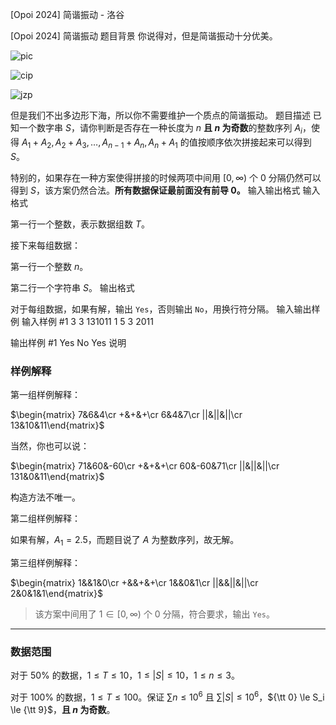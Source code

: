 



[Opoi 2024] 简谐振动 - 洛谷














[Opoi 2024] 简谐振动
题目背景
你说得对，但是简谐振动十分优美。

![pic](https://ts1.cn.mm.bing.net/th?id=OIP-C.uGsZxikgYriy7OYxJsbm0AHaD1&w=174&h=150&c=8&rs=1&qlt=90&o=6&pid=3.1&rm=2)

![cip](https://tse4-mm.cn.bing.net/th/id/OIP-C.yNecd9xmljOtND3V6b4gcAHaEW?w=278&h=180&c=7&r=0&o=5&pid=1.7)

![jzp](https://tse2-mm.cn.bing.net/th/id/OIP-C.GSxOJQ3KlXRC9V_y_crpigHaFj?w=230&h=180&c=7&r=0&o=5&pid=1.7)

但是我们不出多边形下海，所以你不需要维护一个质点的简谐振动。
题目描述
已知一个数字串 $S$，请你判断是否存在一种长度为 $n$ **且 $n$ 为奇数**的整数序列 $A_i$，使得 $A_1+A_2,A_2+A_3,\dots,A_{n-1}+A_n,A_n+A_1$ 的值按顺序依次拼接起来可以得到 $S$。

特别的，如果存在一种方案使得拼接的时候两项中间用 $[0,\infty)$ 个 $0$ 分隔仍然可以得到 $S$，该方案仍然合法。**所有数据保证最前面没有前导 $0$。**
输入输出格式
输入格式

第一行一个整数，表示数据组数 $T$。

接下来每组数据：

第一行一个整数 $n$。

第二行一个字符串 $S$。
输出格式

对于每组数据，如果有解，输出 `Yes`，否则输出 `No`，用换行符分隔。
输入输出样例
输入样例 #1
3
3
131011
1
5
3
2011

输出样例 #1
Yes
No
Yes
说明
### 样例解释
第一组样例解释：

$\begin{matrix}
7&6&4\cr
+&+&+\cr
6&4&7\cr
||&||&||\cr
13&10&11\end{matrix}$

当然，你也可以说：

$\begin{matrix}
71&60&-60\cr
+&+&+\cr
60&-60&71\cr
||&||&||\cr
131&0&11\end{matrix}$

构造方法不唯一。

第二组样例解释：

如果有解，$A_1=2.5$，而题目说了 $A$ 为整数序列，故无解。

第三组样例解释：

$\begin{matrix}
1&&1&0\cr
+&&+&+\cr
1&&0&1\cr
||&&||&||\cr
2&0&1&1\end{matrix}$

> 该方案中间用了 $1 \in [0,\infty)$ 个 $0$ 分隔，符合要求，输出 `Yes`。

---
### 数据范围
对于 $50\%$ 的数据，$1\le T \le 10$，$1\le |S| \le 10$，$1 \le n \le 3$。

对于 $100\%$ 的数据，$1\le T \le 100$。保证 $\sum n\le 10^6$ 且 $\sum|S|\le 10^6$，${\tt 0} \le S_i \le {\tt 9}$，**且 $n$ 为奇数**。






